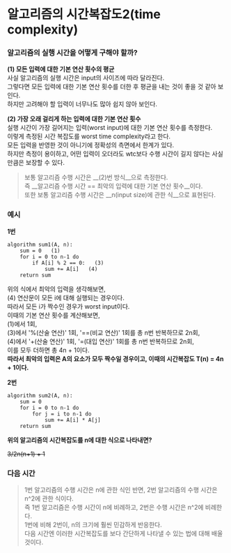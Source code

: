 # 알고리즘의 시간복잡도2(time complexity)

### 알고리즘의 실행 시간을 어떻게 구해야 할까?

__(1) 모든 입력에 대한 기본 연산 횟수의 평균__   
사실 알고리즘의 실행 시간은 input의 사이즈에 따라 달라진다.   
그렇다면 모든 입력에 대한 기본 연산 횟수를 더한 후 평균을 내는 것이 좋을 것 같아 보인다.   
하지만 고려해야 할 입력이 너무나도 많아 쉽지 않아 보인다.   
   
__(2) 가장 오래 걸리게 하는 입력에 대한 기본 연산 횟수__   
실행 시간이 가장 길어지는 입력(worst input)에 대한 기본 연산 횟수를 측정한다.   
이렇게 측정된 시간 복잡도를 worst time complexity라고 한다.   
모든 입력을 반영한 것이 아니기에 정확성의 측면에서 한계가 있다.   
하지만 측정이 용이하고, 어떤 입력이 오더라도 wtc보다 수행 시간이 길지 않다는 사실만큼은 보장할 수 있다.   
   
>보통 알고리즘 수행 시간은 __(2)번 방식__으로 측정한다.   
>즉 __알고리즘 수행 시간 == 최악의 입력에 대한 기본 연산 횟수__이다.     
>또한 보통 알고리즘 수행 시간은 __n(input size)에 관한 식__으로 표현된다.     
    
### 예시   
__1번__   
```
algorithm sum1(A, n):
    sum = 0   (1)
    for i = 0 to n-1 do
        if A[i] % 2 == 0:   (3)
            sum += A[i]   (4)
    return sum
```
위의 식에서 최악의 입력을 생각해보면,   
(4) 연산문이 모든 i에 대해 실행되는 경우이다.   
따라서 모든 i가 짝수인 경우가 worst input이다.   
이때의 기본 연산 횟수를 계산해보면,   
(1)에서 1회,   
(3)에서 '%(산술 연산)' 1회, '==(비교 연산)' 1회를 총 n번 반복하므로 2n회,   
(4)에서 '+(산술 연산)' 1회, '=(대입 연산)' 1회를 총 n번 반복하므로 2n회,   
이를 모두 더하면 총 4n + 1이다.   
__따라서 최악의 입력은 A의 요소가 모두 짝수일 경우이고, 이때의 시간복잡도 T(n) = 4n + 1이다.__   
   
__2번__   
```
algorithm sum2(A, n):
    sum = 0
    for i = 0 to n-1 do
        for j = i to n-1 do
            sum += A[i] * A[j]
    return sum
```
__위의 알고리즘의 시간복잡도를 n에 대한 식으로 나타내면?__   
   
~~3/2n(n+1) + 1~~   
   
   
### 다음 시간   
>1번 알고리즘의 수행 시간은 n에 관한 식인 반면, 2번 알고리즘의 수행 시간은 n^2에 관한 식이다.   
>즉 1번 알고리즘은 수행 시간이 n에 비례하고, 2번은 수행 시간은 n^2에 비례한다.   
>1번에 비해 2번이, n의 크기에 훨씬 민감하게 반응한다.   
>다음 시간엔 이러한 시간복잡도를 보다 간단하게 나타낼 수 있는 법에 대해 배울 것이다.   